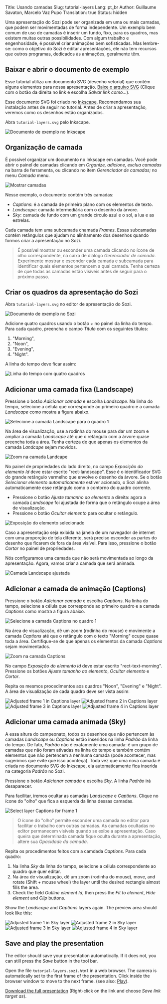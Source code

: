Title: Usando camadas
Slug: tutorial-layers
Lang: pt_br
Author: Guillaume Savaton, Marcelo Vaz Pupo
Translation: true
Status: hidden

Uma apresentação do Sozi pode ser organizada em uma ou mais camadas, que podem ser movimentadas de forma independente.
Um exemplo bem comum de uso de camadas é inserir um fundo, fixo, para os quadros,
mas existem muitas outras possibilidades.
Com algum trabalho e engenhosidade, é possível criar animações bem sofisticadas.
Mas lembre-se: como o objetivo do Sozi é editar apresentações,
ele não tem recursos que outros programas, dedicados às animações, geralmente têm.

Baixar e abrir o documento de exemplo
-------------------------------------

Esse tutorial utiliza um documento SVG (desenho vetorial) que contém alguns elementos para nossa apresentação.
[Baixe o arquivo SVG](https://github.com/senshu/Sozi/raw/master/samples/tutorial-layers.svg)
(Clique com o botão da direita no link e escolha *Salvar link como...*).

Esse documento SVG foi criado no [Inkscape](https://inkscape.org).
Recomendamos sua instalação antes de seguir no tutorial.
Antes de criar a apresentação, veremos como os desenhos estão organizados.

Abra `tutorial-layers.svg` pelo Inkscape.

![Documento de exemplo no Inkscape](|filename|/images/tutorial-layers/sozi-layers-tutorial-screenshot-01.png)

Organização de camada
---------------------

É possível organizar um documento no Inkscape em camadas.
Você pode abrir o painel de camadas clicando em *Organize, adicione, exclua camadas* na barra de ferramenta,
ou clicando no item *Gerenciador de camadas;* no menu *Camada* menu.

![Mostrar camadas](|filename|/images/tutorial-layers/sozi-layers-tutorial-screenshot-02.png)

Nesse exemplo, o documento contém três camadas:

* *Captions*: é a camada de primeiro plano com os elementos de texto.
* *Landscape*: camada intermediária com o desenho da árvore.
* *Sky*: camada de fundo com um grande círculo azul e o sol, a lua e as estrelas.

Cada camada tem uma subcamada chamada *Frames*. Essas subcamadas contém retângulos
que ajudam no alinhamento dos desenhos quando formos criar a apresentação no Sozi.

> É possível mostrar ou esconder uma camada clicando no ícone de olho correspondente, na caixa de diálogo *Gerenciador de camada*.
> Experimente mostrar e esconder cada camada e subcamada para identificar quais elementos pertencem a qual camada.
> Tenha certeza de que todas as camadas estão visíveis antes de seguir para o próximo passo.

Criar os quadros da apresentação do Sozi
----------------------------------------

Abra `tutorial-layers.svg` no editor de apresentação do Sozi.

![Documento de exemplo no Sozi](|filename|/images/tutorial-layers/sozi-layers-tutorial-screenshot-03.png)

Adicione quatro quadros usando o botão *+* no painel da linha do tempo.
Para cada quadro, preencha o campo *Título* com os seguintes títulos:

1. "Morning",
2. "Noon",
3. "Evening",
4. "Night".

A linha do tempo deve ficar assim:

![Linha do tempo com quatro quadros](|filename|/images/tutorial-layers/sozi-layers-tutorial-screenshot-04.png)

Adicionar uma camada fixa (Landscape)
------------------------------------

Pressione o botão *Adicionar camada* e escolha *Landscape*.
Na linha do tempo, selecione a célula que corresponde ao primeiro quadro
e a camada *Landscape* como mostra a figura abaixo.

![Selecione a camada Landscape para o quadro 1](|filename|/images/tutorial-layers/sozi-layers-tutorial-screenshot-05.png)

Na área de visualização, use a rodinha do mouse para dar um zoom e ampliar a camada *Landscape*
até que o retângulo com a árvore quase preencha toda a área.
Tenha certeza de que apenas os elementos da camada *Landcape* sejam movidos.

![Zoom na camada Landcape](|filename|/images/tutorial-layers/sozi-layers-tutorial-screenshot-06.png)

No painel de propriedades do lado direito, no campo *Exposição do elemento Id* deve estar escrito
"rect-landscape".
Esse é o identificador SVG do grande retângulo vermelho que envolve o desenho da árvore.
Se o botão *Selecionar elemento automaticamente* estiver acionado, o Sozi alinha automaticamente
esse retângulo como o contorno do quadro corrente.

* Pressione o botão *Ajuste tamanho ao elemento* a direita: agora a camada *Landscape* foi
  ajustada de forma que o retângulo ocupe a área de visualização.
* Pressione o botão *Ocultar elemento* para ocultar o retângulo.

![Exposição do elemento selecionado](|filename|/images/tutorial-layers/sozi-layers-tutorial-screenshot-07.png)

Caso a apresentação seja exibida na janela de um navegador de internet com uma proporção de tela diferente,
será preciso esconder as partes do desenho que ficarem de fora da área visível.
Para isso, pressione o botão *Cortar* no painel de propriedades.

Nós configuramos uma camada que não será movimentada ao longo da apresentação.
Agora, vamos criar a camada que será animada.

![Camada Landscape ajustada](|filename|/images/tutorial-layers/sozi-layers-tutorial-screenshot-08.png)

Adicionar a camada de animação (Captions)
----------------------------------------

Pressione o botão *Adicionar camada* e escolha *Captions*.
Na linha do tempo, selecione a célula que corresponde ao primeiro quadro
e a camada *Captions* como mostra a figura abaixo.

![Selecione a camada Captions no quadro 1](|filename|/images/tutorial-layers/sozi-layers-tutorial-screenshot-09.png)

Na área de visualização, dê um zoom (rodinha do mouse) e movimente a camada *Captions*
até que o retângulo com o texto "Morning" ocupe quase toda a área.
Certifique-se de que apenas os elementos da camada *Captions* sejam movimentados.

![Zoom na camada Captions](|filename|/images/tutorial-layers/sozi-layers-tutorial-screenshot-10.png)

No campo *Exposição do elemento Id* deve estar escrito "rect-text-morning".
Pressione os botões *Ajuste tamanho ao elemento*, *Ocultar elemento* e *Cortar*.

Repita os mesmos procedimentos aos quadros "Noon", "Evening" e "Night".
A área de visualização de cada quadro deve ser vista assim:

![Adjusted frame 1 in Captions layer](|filename|/images/tutorial-layers/sozi-layers-tutorial-screenshot-11.png)
![Adjusted frame 2 in Captions layer](|filename|/images/tutorial-layers/sozi-layers-tutorial-screenshot-12.png)
![Adjusted frame 3 in Captions layer](|filename|/images/tutorial-layers/sozi-layers-tutorial-screenshot-13.png)
![Adjusted frame 4 in Captions layer](|filename|/images/tutorial-layers/sozi-layers-tutorial-screenshot-14.png)

Adicionar uma camada animada (Sky)
--------------------------------

A essa altura do campeonato, todos os desenhos que não pertencem às camadas *Landscape* ou *Captions*
estão inseridos na linha *Padrão* da linha do tempo.
De fato, *Padrão* não é exatamente uma camada: é um grupo de camadas que não foram ativadas na linha do tempo
e também contém elementos que não pertencem a nenhuma camada (pode acontecer, mas sugerimos que evite que isso aconteça).
Toda vez que uma nova camada é criada no documento SVG do Inkscape, ela automaticamente fica inserida
na categoria *Padrão* no Sozi.

Pressione o botão *Adicionar camada* e escolha *Sky*.
A linha *Padrão* irá desaparecer.

Para facilitar, iremos ocultar as camadas *Landscape* e *Captions*.
Clique no ícone do "olho" que fica a esquerda da linha dessas camadas.

![Select layer Captions for frame 1](|filename|/images/tutorial-layers/sozi-layers-tutorial-screenshot-15.png)

> O ícone do "olho" permite esconder uma camada no editor para facilitar o trabalho com outras camadas.
> As camadas ocultadas no editor permanecem visíveis quando se exibe a apresentação.
> Caso queira que determinada camada fique oculta durante a apresentação, altere sua *Opacidade da camada*.

Repita os procedimentos feitos com a camdada *Captions*.
Para cada quadro:

1. Na linha *Sky* da linha do tempo, selecione a célula correspondente ao quadro que quer editar.
2. Na área de visualização, dê um zoom (rodinha do mouse), move, and rotate (Shift + mouse wheel) the layer until the desired rectangle almost fills the area.
3. Check the field *Outline element Id*, then press the *Fit to element*, *Hide element* and *Clip* buttons.

Show the *Landscape* and *Captions* layers again.
The preview area should look like this:

![Adjusted frame 1 in Sky layer](|filename|/images/tutorial-layers/sozi-layers-tutorial-screenshot-16.png)
![Adjusted frame 2 in Sky layer](|filename|/images/tutorial-layers/sozi-layers-tutorial-screenshot-17.png)
![Adjusted frame 3 in Sky layer](|filename|/images/tutorial-layers/sozi-layers-tutorial-screenshot-18.png)
![Adjusted frame 4 in Sky layer](|filename|/images/tutorial-layers/sozi-layers-tutorial-screenshot-19.png)

Save and play the presentation
------------------------------

The editor should save your presentation automatically.
If it does not, you can still press the *Save* button in the tool bar.

Open the file `tutorial-layers.sozi.html` in a web browser.
The camera is automatically set to the first frame of the presentation.
Click inside the browser window to move to the next frame.
(see also: [Play](|filename|play.md)).

[Download the full presentation](https://github.com/senshu/Sozi/raw/master/samples/tutorial-layers.sozi.html)
(Right-click on the link and choose *Save link target as*).
